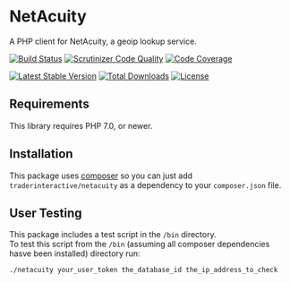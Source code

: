 # NetAcuity
A PHP client for NetAcuity, a geoip lookup service.

[![Build Status](http://img.shields.io/travis/traderinteractive/netacuity-php.svg?style=flat)](https://travis-ci.org/traderinteractive/netacuity-php)
[![Scrutinizer Code Quality](http://img.shields.io/scrutinizer/g/traderinteractive/netacuity-php.svg?style=flat)](https://scrutinizer-ci.com/g/traderinteractive/netacuity-php/)
[![Code Coverage](http://img.shields.io/coveralls/traderinteractive/netacuity-php.svg?style=flat)](https://coveralls.io/r/traderinteractive/netacuity-php)

[![Latest Stable Version](http://img.shields.io/packagist/v/traderinteractive/netacuity.svg?style=flat)](https://packagist.org/packages/traderinteractive/netacuity)
[![Total Downloads](http://img.shields.io/packagist/dt/traderinteractive/netacuity.svg?style=flat)](https://packagist.org/packages/traderinteractive/netacuity)
[![License](http://img.shields.io/packagist/l/traderinteractive/netacuity.svg?style=flat)](https://packagist.org/packages/traderinteractive/netacuity)

## Requirements
This library requires PHP 7.0, or newer.

## Installation
This package uses [composer](https://getcomposer.org) so you can just add
`traderinteractive/netacuity` as a dependency to your `composer.json` file.

## User Testing  
This package includes a test script in the `/bin` directory.  
To test this script from the `/bin` (assuming all composer dependencies hasve been installed) directory run:  
```sh
./netacuity your_user_token the_database_id the_ip_address_to_check
```
